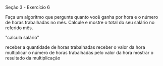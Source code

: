 Seção 3 - Exercício 6

Faça um algoritmo que pergunte quanto você ganha por hora e o número de horas trabalhadas no mês. Calcule e mostre o total do seu salário no referido mês.

"calcula salário"

receber a quantidade de horas trabalhadas
receber o valor da hora
multiplicar o número de horas trabalhadas pelo valor da hora
mostrar o resultado da multiplicação